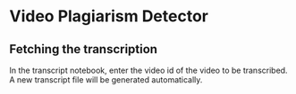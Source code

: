 # Video Plagiarism Detector

## Fetching the transcription

In the transcript notebook, enter the video id of the video to be transcribed. A new transcript file will be generated automatically.

